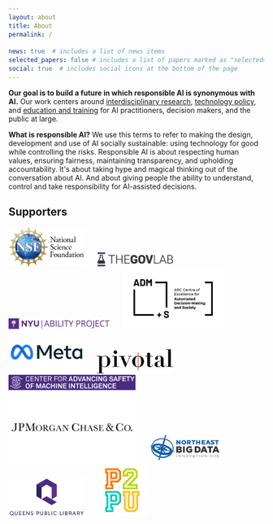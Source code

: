```yaml
---
layout: about
title: About
permalink: /

news: true  # includes a list of news items
selected_papers: false # includes a list of papers marked as "selected={true}"
social: true  # includes social icons at the bottom of the page
---
```


**Our goal is to build a future in which responsible AI is synonymous with AI.**  Our work centers around [interdisciplinary research](research/), [technology policy](policy/), and [education and training](education/) for AI practitioners, decision makers, and the public at large.

**What is responsible AI?**  We use this terms to refer to making the design, development and use of AI socially sustainable: using technology for good while controlling the risks.  Responsible AI is about respecting human values, ensuring fairness, maintaining transparency, and upholding accountability.  It's about taking hype and magical thinking out of the conversation about AI.  And about giving people the ability to understand, control and take responsibility for AI-assisted decisions.

<!-- [Responsible AI](), as we see it, is the principled development and application of AI in a way that respects human values, ensures fairness, maintains transparency, and upholds accountability.

We conduct innovative research to that end, in the hopes of navigating the complexities of artificial intelligence and foster its responsible use, promoting its benefits while mitigating its risks.  

**We aim to create a future where AI serves humanity, building technologies that respect and enhance our shared values.**
-->
## Supporters
<!-- add logos here -->
<img src="/assets/logos/nsf.png" alt="National Science Foundation Logo" width="150" style="padding-right: 20px;"/>
<img src="/assets/logos/the-govlab-logo.png" alt="The GovLab Logo" width="150" style="padding-right: 20px;"/>
<img src="/assets/logos/ability_project.png" alt="NYU Ability Project Logo" width="200" style="padding-right: 20px;"/>
<img src="/assets/logos/adm_logo.png" alt="ADM+S Center Logo" width="200" style="padding-right: 20px;"/>
<img src="/assets/logos/meta_logo.png" alt="Meta RAI Logo" width="150" style="padding-right: 20px;"/>
<img src="/assets/logos/pivotal.svg" alt="Pivotal Ventures Logo" width="150" style="padding-right: 20px;"/>
<img src="/assets/logos/casmi.png" alt="Center for Advancing Safety of Machine Learning Intelligence Logo" width="250" style="padding-right: 20px;"/>
<img src="/assets/logos/jpmorgan.png" alt="JP Morgan Chase & Co. Logo" width="250" style="padding-right: 20px;"/>
<img src="/assets/logos/northeast.jpeg" alt="Northeast Big Data Innovation Hub Logo" width="150" style="padding-right: 20px;"/>
<img src="/assets/logos/qpl.jpeg" alt="The Queens Public Library Logo" width="150" style="padding-right: 20px;"/>
<img src="/assets/logos/p2pu.png" alt="Peer 2 Peer University Logo" width="100" style="padding-right: 20px;"/>
